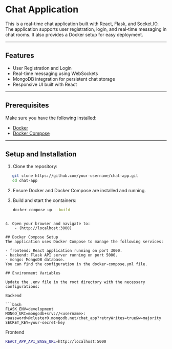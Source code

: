 # Chat Application

This is a real-time chat application built with React, Flask, and Socket.IO. The application supports user registration, login, and real-time messaging in chat rooms. It also provides a Docker setup for easy deployment.

---

## Features

- User Registration and Login
- Real-time messaging using WebSockets
- MongoDB integration for persistent chat storage
- Responsive UI built with React

---

## Prerequisites

Make sure you have the following installed:

- [Docker](https://www.docker.com/)
- [Docker Compose](https://docs.docker.com/compose/)

---

## Setup and Installation

1. Clone the repository:

```bash
   git clone https://github.com/your-username/chat-app.git
   cd chat-app
```

2. Ensure Docker and Docker Compose are installed and running.

3. Build and start the containers:
    ```bash
    docker-compose up --build
```

4. Open your browser and navigate to:
    - (http://localhost:3000)

## Docker Compose Setup
The application uses Docker Compose to manage the following services:

- frontend: React application running on port 3000.
- backend: Flask API server running on port 5000.
- mongo: MongoDB database.
You can find the configuration in the docker-compose.yml file.

## Environment Variables

Update the .env file in the root directory with the necessary configurations:

Backend

```bash
FLASK_ENV=development
MONGO_URI=mongodb+srv://<username>:<password>@cluster0.mongodb.net/chat_app?retryWrites=true&w=majority
SECRET_KEY=your-secret-key
```
Frontend

```bash
REACT_APP_API_BASE_URL=http://localhost:5000
```

